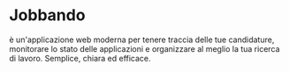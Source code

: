 # Jobbando
 è un'applicazione web moderna per tenere traccia delle tue candidature, monitorare lo stato delle applicazioni e organizzare al meglio la tua ricerca di lavoro. Semplice, chiara ed efficace.
